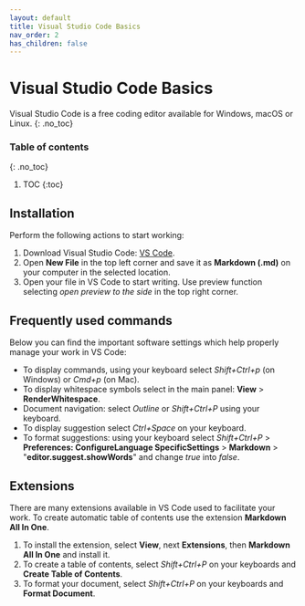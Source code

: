 ```yaml
---
layout: default
title: Visual Studio Code Basics
nav_order: 2
has_children: false
---
```




# Visual Studio Code Basics
Visual Studio Code is a free coding editor available for Windows, macOS or Linux.
{: .no_toc}

### Table of contents
{: .no_toc}

1. TOC
{:toc}

## Installation

Perform the following actions to start working:


1. Download Visual Studio Code: [VS Code](https://code.visualstudio.com/).
2. Open **New File** in the top left corner and save it as **Markdown (.md)** on your computer in the selected location.
3. Open your file in VS Code to start writing. Use preview function selecting *open preview to the side* in the top right corner. 

## Frequently used commands
Below you can find the important software settings which help properly manage your work in VS Code:
- To display commands, using your keyboard select *Shift+Ctrl+p* (on Windows) or *Cmd+p* (on Mac).
- To display whitespace symbols select in the main panel: **View** > **RenderWhitespace**.
- Document navigation: select *Outline* or *Shift+Ctrl+P* using your keyboard.
- To display suggestion select *Ctrl+Space* on your keyboard.
- To format suggestions: using your keyboard select *Shift+Ctrl+P* > **Preferences: ConfigureLanguage SpecificSettings** > **Markdown** > "**editor.suggest.showWords**" and change *true* into *false*.

## Extensions
There are many extensions available in VS Code used to facilitate your work. To create automatic table of contents use the extension **Markdown All In One**. 

1. To install the extension, select **View**, next **Extensions**, then **Markdown All In One** and install it.
2. To create a table of contents, select *Shift+Ctrl+P* on your keyboards and **Create Table of Contents**.
3. To format your document, select *Shift+Ctrl+P* on your keyboards and **Format Document**.
